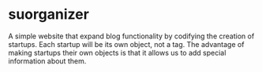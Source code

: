 # suorganizer
A simple website that expand blog functionality by codifying the creation of startups. Each startup will be its own object, not a tag. The advantage of making startups their own objects is that it allows us to add special information about them.

